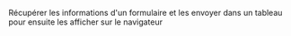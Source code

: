 Récupérer les informations d'un formulaire et les envoyer dans un tableau pour ensuite les afficher sur le navigateur
